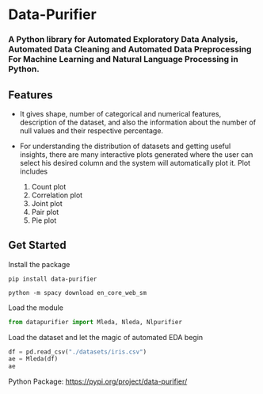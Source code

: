 # Data-Purifier

### A Python library for Automated Exploratory Data Analysis, Automated Data Cleaning and Automated Data Preprocessing For Machine Learning and Natural Language Processing in Python.

## Features

* It gives shape, number of categorical and numerical features, description of the dataset, and also the information about the number of null values and their respective percentage. 

* For understanding the distribution of datasets and getting useful insights, there are many interactive plots generated where the user can select his desired column and the system will automatically plot it. Plot includes
   1. Count plot
   2. Correlation plot
   3. Joint plot
   4. Pair plot
   5. Pie plot 


## Get Started

Install the package
```
pip install data-purifier

python -m spacy download en_core_web_sm
```

Load the module
```python
from datapurifier import Mleda, Nleda, Nlpurifier
```

Load the dataset and let the magic of automated EDA begin

```python
df = pd.read_csv("./datasets/iris.csv")
ae = Mleda(df)
ae
```

Python Package: https://pypi.org/project/data-purifier/



